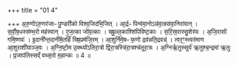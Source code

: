 +++
title = "01 4"

+++
अ॒रु॒णो॑ऽरु॒णर॑जाᳶ पु॒ण्डरी॑को विश्व॒जिद॑भि॒जित् । आ॒र्द्रᳶ पिन्व॑मा॒नोऽन्न॑वा॒न्रस॑वा॒निरा॑वान् । स॒र्वौ॒ष॒धस्स॑म्भ॒रो मह॑स्वान् । ए॒ज॒त्का जो॑व॒त्काः । ख्षु॒ल्ल॒काश्शि॑पिविष्ट॒काः । स॒रि॒स्र॒रास्सु॒शेर॑वः । अ॒जि॒रासो॑ गमि॒ष्णवः॑ । इ॒दानी᳚न्त॒दानी॑मे॒तर्हि॑ ख्षि॒प्रम॑जि॒रम् । आ॒शुर्नि॑मे॒षᳶ फ॒णो द्रव॑न्नति॒द्रवन्न्॑ । त्वर॒ꣳ॒स्त्वर॑माण आ॒शुराशी॑याञ्ज॒वः । अ॒ग्नि॒ष्टो॒म उ॒क्थ्यो॑ऽतिरा॒त्रो द्वि॑रा॒त्रस्त्रि॑रा॒त्रश्च॑तूरा॒त्रः । अ॒ग्निर्ऋ॒तुस्सूर्य॑ ऋ॒तुश्च॒न्द्रमा॑ ऋ॒तुः । प्र॒जाप॑तिस्सव्ँ वथ्स॒रो म॒हान्कः ॥ 4 ॥


